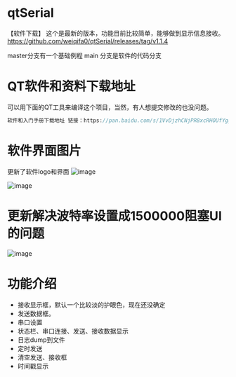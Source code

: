 # qtSerial
【软件下载】
这个是最新的版本，功能目前比较简单，能够做到显示信息接收。
https://github.com/weiqifa0/qtSerial/releases/tag/v1.1.4


master分支有一个基础例程
main 分支是软件的代码分支

# QT软件和资料下载地址
可以用下面的QT工具来编译这个项目，当然，有人想提交修改的也没问题。
```C
软件和入门手册下载地址 链接：https://pan.baidu.com/s/1VvDjzhCNjPR8xcRHOUfYgg?pwd=9999 提取码：9999
```

# 软件界面图片
更新了软件logo和界面
![image](https://user-images.githubusercontent.com/11375905/154845786-1bead408-57b2-42cb-9dc8-998cc6ccdf25.png)

![image](https://user-images.githubusercontent.com/11375905/153223952-9a390adf-3e5d-4ad3-8e7f-471e2cbf86b2.png)

# 更新解决波特率设置成1500000阻塞UI的问题
![image](https://github.com/weiqifa0/qtSerial/assets/11375905/861f7005-9cb3-44cf-b125-13d3281b7f4b)


# 功能介绍

* 接收显示框，默认一个比较淡的护眼色，现在还没确定
* 发送数据框。
* 串口设置
* 状态栏、串口连接、发送、接收数据显示
* 日志dump到文件
* 定时发送
* 清空发送、接收框
* 时间戳显示
